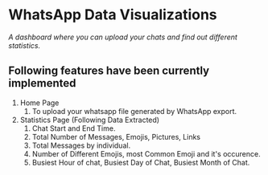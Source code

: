 # WhatsApp Data Visualizations
*A dashboard where you can upload your chats and find out different statistics.*


## Following features have been currently implemented

1. Home Page
   1. To upload your whatsapp file generated by WhatsApp export. 
2. Statistics Page (Following Data Extracted)
   1. Chat Start and End Time.
   2. Total Number of Messages, Emojis, Pictures, Links
   3. Total Messages by individual.
   4. Number of Different Emojis, most Common Emoji and it's occurence.
   5. Busiest Hour of chat, Busiest Day of Chat, Busiest Month of Chat.
